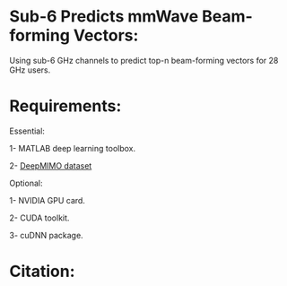 # Sub-6 Predicts mmWave Beam-forming Vectors:
Using sub-6 GHz channels to predict top-n beam-forming vectors for 28 GHz users.

# Requirements:

Essential:

1- MATLAB deep learning toolbox.

2- [DeepMIMO dataset](http://www.deepmimo.net/?i=1)

Optional:

1- NVIDIA GPU card.

2- CUDA toolkit.

3- cuDNN package.

# Citation:

